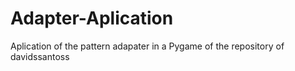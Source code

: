 # Adapter-Aplication
Aplication of the pattern adapater in a Pygame of the repository of davidssantoss

